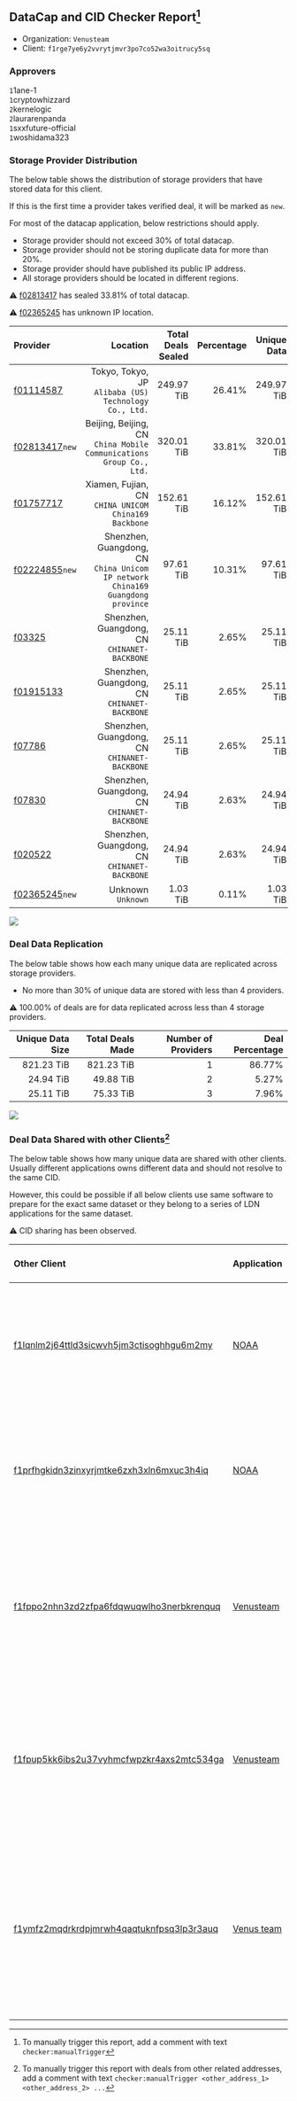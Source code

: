 ## DataCap and CID Checker Report[^1]
 - Organization: `Venusteam`
 - Client: `f1rge7ye6y2vvrytjmvr3po7co52wa3oitrucy5sq`
### Approvers
`1`1ane-1<br/>`1`cryptowhizzard<br/>`2`kernelogic<br/>`2`laurarenpanda<br/>`1`sxxfuture-official<br/>`1`woshidama323


### Storage Provider Distribution
The below table shows the distribution of storage providers that have stored data for this client.

If this is the first time a provider takes verified deal, it will be marked as `new`.

For most of the datacap application, below restrictions should apply.
 - Storage provider should not exceed 30% of total datacap.
 - Storage provider should not be storing duplicate data for more than 20%.
 - Storage provider should have published its public IP address.
 - All storage providers should be located in different regions.

⚠️ [f02813417](https://filfox.info/en/address/f02813417) has sealed 33.81% of total datacap.

⚠️ [f02365245](https://filfox.info/en/address/f02365245) has unknown IP location.

| Provider                                                    |                                                                          Location | Total Deals Sealed | Percentage | Unique Data | Duplicate Deals |
| :---------------------------------------------------------- | --------------------------------------------------------------------------------: | -----------------: | ---------: | ----------: | --------------: |
| [f01114587](https://filfox.info/en/address/f01114587)       |                          Tokyo, Tokyo, JP<br/>`Alibaba (US) Technology Co., Ltd.` |         249.97 TiB |     26.41% |  249.97 TiB |           0.00% |
| [f02813417](https://filfox.info/en/address/f02813417)`new`  |            Beijing, Beijing, CN<br/>`China Mobile Communications Group Co., Ltd.` |         320.01 TiB |     33.81% |  320.01 TiB |           0.00% |
| [f01757717](https://filfox.info/en/address/f01757717)       |                           Xiamen, Fujian, CN<br/>`CHINA UNICOM China169 Backbone` |         152.61 TiB |     16.12% |  152.61 TiB |           0.00% |
| [f02224855](https://filfox.info/en/address/f02224855)`new`  | Shenzhen, Guangdong, CN<br/>`China Unicom IP network China169 Guangdong province` |          97.61 TiB |     10.31% |   97.61 TiB |           0.00% |
| [f03325](https://filfox.info/en/address/f03325)             |                                   Shenzhen, Guangdong, CN<br/>`CHINANET-BACKBONE` |          25.11 TiB |      2.65% |   25.11 TiB |           0.00% |
| [f01915133](https://filfox.info/en/address/f01915133)       |                                   Shenzhen, Guangdong, CN<br/>`CHINANET-BACKBONE` |          25.11 TiB |      2.65% |   25.11 TiB |           0.00% |
| [f07786](https://filfox.info/en/address/f07786)             |                                   Shenzhen, Guangdong, CN<br/>`CHINANET-BACKBONE` |          25.11 TiB |      2.65% |   25.11 TiB |           0.00% |
| [f07830](https://filfox.info/en/address/f07830)             |                                   Shenzhen, Guangdong, CN<br/>`CHINANET-BACKBONE` |          24.94 TiB |      2.63% |   24.94 TiB |           0.00% |
| [f020522](https://filfox.info/en/address/f020522)           |                                   Shenzhen, Guangdong, CN<br/>`CHINANET-BACKBONE` |          24.94 TiB |      2.63% |   24.94 TiB |           0.00% |
| [f02365245](https://filfox.info/en/address/f02365245)`new`  |                                                             Unknown<br/>`Unknown` |           1.03 TiB |      0.11% |    1.03 TiB |           0.00% |

<img src="https://raw.githubusercontent.com/data-preservation-programs/filplus-checker-assets/main/filecoin-project/filecoin-plus-large-datasets/issues/1727/1698853945778.png"/>

### Deal Data Replication
The below table shows how each many unique data are replicated across storage providers.

- No more than 30% of unique data are stored with less than 4 providers.

⚠️ 100.00% of deals are for data replicated across less than 4 storage providers.

| Unique Data Size | Total Deals Made | Number of Providers | Deal Percentage |
| ---------------: | ---------------: | ------------------: | --------------: |
|       821.23 TiB |       821.23 TiB |                   1 |          86.77% |
|        24.94 TiB |        49.88 TiB |                   2 |           5.27% |
|        25.11 TiB |        75.33 TiB |                   3 |           7.96% |

<img src="https://raw.githubusercontent.com/data-preservation-programs/filplus-checker-assets/main/filecoin-project/filecoin-plus-large-datasets/issues/1727/1698853946517.png"/>

### Deal Data Shared with other Clients[^3]
The below table shows how many unique data are shared with other clients.
Usually different applications owns different data and should not resolve to the same CID.

However, this could be possible if all below clients use same software to prepare for the exact same dataset or they belong to a series of LDN applications for the same dataset.

⚠️ CID sharing has been observed.

| Other Client                                                                                                          | Application                                                                               | Total Deals Affected | Unique CIDs | Approvers                                                                                                                                                                                                                                                                        |
| :-------------------------------------------------------------------------------------------------------------------- | :---------------------------------------------------------------------------------------- | -------------------: | ----------: | :------------------------------------------------------------------------------------------------------------------------------------------------------------------------------------------------------------------------------------------------------------------------------- |
| [f1lqnlm2j64ttld3sicwvh5jm3ctisoghhgu6m2my](https://filfox.info/en/address/f1lqnlm2j64ttld3sicwvh5jm3ctisoghhgu6m2my) | [NOAA](https://github.com/filecoin-project/filecoin-plus-large-datasets/issues/1728)      |           749.82 TiB |       4,321 | `2`1ane-1<br/>`2`a1991car<br/>`1`cryptowhizzard<br/>`2`kernelogic<br/>`1`laurarenpanda<br/>`1`newwebgroup<br/>`1`NiwanDao<br/>`1`nj-steve<br/>`1`SuperChaiChai<br/>`2`Tom-OriginStorage                                                                                          |
| [f1prfhgkidn3zinxyrjmtke6zxh3xln6mxuc3h4iq](https://filfox.info/en/address/f1prfhgkidn3zinxyrjmtke6zxh3xln6mxuc3h4iq) | [NOAA](https://github.com/filecoin-project/filecoin-plus-large-datasets/issues/1729)      |           389.95 TiB |       4,160 | `1`cryptowhizzard<br/>`1`DaYouGroup<br/>`2`kernelogic<br/>`1`laurarenpanda<br/>`1`newwebgroup<br/>`1`NiwanDao<br/>`1`nj-steve<br/>`1`SuperChaiChai<br/>`1`Tom-OriginStorage<br/>`1`woshidama323                                                                                  |
| [f1fppo2nhn3zd2zfpa6fdqwuqwlho3nerbkrenquq](https://filfox.info/en/address/f1fppo2nhn3zd2zfpa6fdqwuqwlho3nerbkrenquq) | [Venusteam](https://github.com/filecoin-project/filecoin-plus-large-datasets/issues/1725) |           371.83 TiB |       4,110 | `1`dannyob<br/>`2`DaYouGroup<br/>`1`kernelogic<br/>`1`laurarenpanda<br/>`1`liyunzhi-666<br/>`1`mikezli<br/>`2`newwebgroup<br/>`1`SuperChaiChai<br/>`2`sxxfuture-official<br/>`1`Tom-OriginStorage<br/>`1`zcfil                                                                   |
| [f1fpup5kk6ibs2u37vyhmcfwpzkr4axs2mtc534ga](https://filfox.info/en/address/f1fpup5kk6ibs2u37vyhmcfwpzkr4axs2mtc534ga) | [Venusteam](https://github.com/filecoin-project/filecoin-plus-large-datasets/issues/1726) |            97.59 TiB |       1,171 | `2`Casey-PG<br/>`1`cryptowhizzard<br/>`1`dannyob<br/>`1`DaYouGroup<br/>`1`Fatman13<br/>`2`kernelogic<br/>`2`laurarenpanda<br/>`2`liyunzhi-666<br/>`2`newwebgroup<br/>`2`sxxfuture-official<br/>`1`Tom-OriginStorage<br/>`1`zcfil                                                 |
| [f1ymfz2mqdrkrdpjmrwh4qaqtuknfpsq3lp3r3auq](https://filfox.info/en/address/f1ymfz2mqdrkrdpjmrwh4qaqtuknfpsq3lp3r3auq) | [Venus team](https://github.com/filecoin-project/filecoin-plus-large-datasets/issues/345) |            18.38 TiB |          84 | `1`1ane-1<br/>`2`cryptowhizzard<br/>`1`dannyob<br/>`1`fabriziogianni7<br/>`1`fireflyHZ<br/>`1`IreneYoung<br/>`3`kernelogic<br/>`2`liyunzhi-666<br/>`1`llifezou<br/>`1`MRJAVAZHAO<br/>`1`NDLABS-Leo<br/>`3`newwebgroup<br/>`1`psh0691<br/>`1`stcouldlisa<br/>`2`Tom-OriginStorage |

[^1]: To manually trigger this report, add a comment with text `checker:manualTrigger`

[^2]: Deals from those addresses are combined into this report as they are specified with `checker:manualTrigger`

[^3]: To manually trigger this report with deals from other related addresses, add a comment with text `checker:manualTrigger <other_address_1> <other_address_2> ...`
